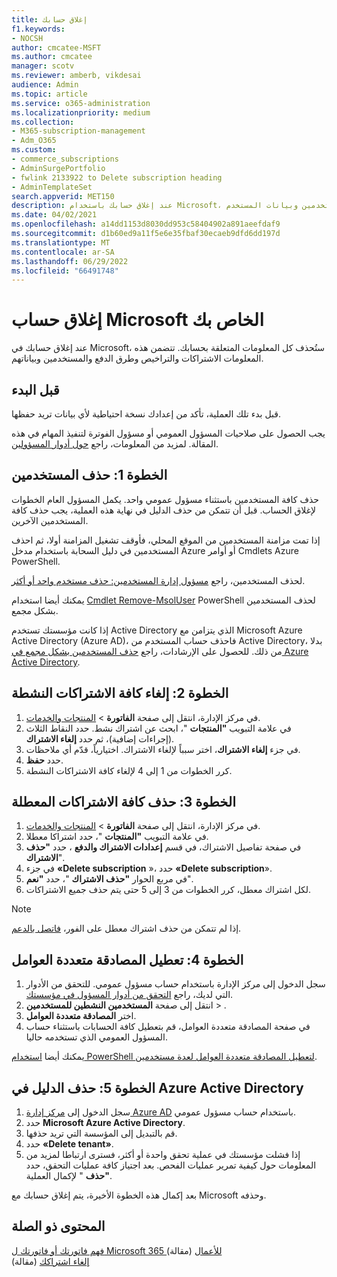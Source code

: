```yaml
---
title: إغلاق حسابك
f1.keywords:
- NOCSH
author: cmcatee-MSFT
ms.author: cmcatee
manager: scotv
ms.reviewer: amberb, vikdesai
audience: Admin
ms.topic: article
ms.service: o365-administration
ms.localizationpriority: medium
ms.collection:
- M365-subscription-management
- Adm_O365
ms.custom:
- commerce_subscriptions
- AdminSurgePortfolio
- fwlink 2133922 to Delete subscription heading
- AdminTemplateSet
search.appverid: MET150
description: عند إغلاق حسابك باستخدام Microsoft، يتم حذف كل المعلومات المتعلقة بحسابك بما في ذلك التراخيص والمستخدمين وبيانات المستخدم.
ms.date: 04/02/2021
ms.openlocfilehash: a14dd1153d8030dd953c58404902a891aeefdaf9
ms.sourcegitcommit: d1b60ed9a11f5e6e35fbaf30ecaeb9dfd6dd197d
ms.translationtype: MT
ms.contentlocale: ar-SA
ms.lasthandoff: 06/29/2022
ms.locfileid: "66491748"
---
```

# <a name="close-your-microsoft-account"></a>إغلاق حساب Microsoft الخاص بك

عند إغلاق حسابك في Microsoft، ستُحذف كل المعلومات المتعلقة بحسابك. تتضمن هذه المعلومات الاشتراكات والتراخيص وطرق الدفع والمستخدمين وبياناتهم.

## <a name="before-you-begin"></a>قبل البدء

قبل بدء تلك العملية، تأكد من إعدادك نسخة احتياطية لأي بيانات تريد حفظها.

يجب الحصول على صلاحيات المسؤول العمومي أو مسؤول الفوترة لتنفيذ المهام في هذه المقالة. لمزيد من المعلومات، راجع [حول أدوار المسؤولين](../admin/add-users/about-admin-roles.md).

## <a name="step-1-delete-users"></a>الخطوة 1: حذف المستخدمين

حذف كافة المستخدمين باستثناء مسؤول عمومي واحد. يكمل المسؤول العام الخطوات لإغلاق الحساب. قبل أن تتمكن من حذف الدليل في نهاية هذه العملية، يجب حذف كافة المستخدمين الآخرين.

إذا تمت مزامنة المستخدمين من الموقع المحلي، فأوقف تشغيل المزامنة أولا، ثم احذف المستخدمين في دليل السحابة باستخدام مدخل Azure أو أوامر Cmdlets Azure PowerShell.

لحذف المستخدمين، راجع [مسؤول إدارة المستخدمين: حذف مستخدم واحد أو أكثر](../admin/add-users/delete-a-user.md#user-management-admin-delete-one-or-more-users-from-office-365).

يمكنك أيضا استخدام [Cmdlet Remove-MsolUser](/powershell/module/msonline/remove-msoluser) PowerShell لحذف المستخدمين بشكل مجمع.

إذا كانت مؤسستك تستخدم Active Directory الذي يتزامن مع Microsoft Azure Active Directory (Azure AD)، فاحذف حساب المستخدم من Active Directory، بدلا من ذلك. للحصول على الإرشادات، راجع [حذف المستخدمين بشكل مجمع في Azure Active Directory](/azure/active-directory/users-groups-roles/users-bulk-delete).

## <a name="step-2-cancel-all-active-subscriptions"></a>الخطوة 2: إلغاء كافة الاشتراكات النشطة

1. في مركز الإدارة، انتقل إلى صفحة **الفاتورة** > <a href="https://go.microsoft.com/fwlink/p/?linkid=842054" target="_blank">المنتجات والخدمات</a>.
2. في علامة التبويب **"المنتجات** "، ابحث عن اشتراك نشط. حدد النقاط الثلاث (إجراءات إضافية)، ثم حدد **إلغاء الاشتراك**.
3. في جزء **إلغاء الاشتراك**، اختر سبباً لإلغاء الاشتراك. اختيارياً، قدّم أي ملاحظات.
4. حدد **حفظ**.
5. كرر الخطوات من 1 إلى 4 لإلغاء كافة الاشتراكات النشطة.

## <a name="step-3-delete-all-disabled-subscriptions"></a>الخطوة 3: حذف كافة الاشتراكات المعطلة

1. في مركز الإدارة، انتقل إلى صفحة **الفاتورة** > <a href="https://go.microsoft.com/fwlink/p/?linkid=842054" target="_blank">المنتجات والخدمات</a>.
2. في علامة التبويب **"المنتجات** "، حدد اشتراكا معطلا.
3. في صفحة تفاصيل الاشتراك، في قسم **إعدادات الاشتراك والدفع** ، حدد **"حذف الاشتراك**".
4. في جزء **«Delete subscription** »، حدد **«Delete subscription**».
5. في مربع الحوار **"حذف الاشتراك** "، حدد **"نعم**".
6. لكل اشتراك معطل، كرر الخطوات من 3 إلى 5 حتى يتم حذف جميع الاشتراكات.

> [!NOTE]
> إذا لم تتمكن من حذف اشتراك معطل على الفور، [فاتصل بالدعم](../admin/get-help-support.md).

## <a name="step-4-disable-multi-factor-authentication"></a>الخطوة 4: تعطيل المصادقة متعددة العوامل

1. سجل الدخول إلى مركز الإدارة باستخدام حساب مسؤول عمومي. للتحقق من الأدوار التي لديك، راجع [التحقق من أدوار المسؤول في مؤسستك](../admin/add-users/assign-admin-roles.md#check-admin-roles-in-your-organization).
2. انتقل إلى صفحة **المستخدمين النشطين للمستخدمين** > .<a href="https://go.microsoft.com/fwlink/p/?linkid=834822" target="_blank"></a>
3. اختر **المصادقة متعددة العوامل**.
4. في صفحة المصادقة متعددة العوامل، قم بتعطيل كافة الحسابات باستثناء حساب المسؤول العمومي الذي تستخدمه حاليا.

يمكنك أيضا [استخدام PowerShell لتعطيل المصادقة متعددة العوامل لعدة مستخدمين](/azure/active-directory/authentication/howto-mfa-userstates#change-state-using-powershell).


## <a name="step-5-delete-the-directory-in-azure-active-directory"></a>الخطوة 5: حذف الدليل في Azure Active Directory

1. سجل الدخول إلى <a href="https://aad.portal.azure.com/" target="_blank">مركز إدارة Azure AD</a> باستخدام حساب مسؤول عمومي.
2. حدد **Microsoft Azure Active Directory**.
3. قم بالتبديل إلى المؤسسة التي تريد حذفها.
4. حدد **«Delete tenant»**.
5. إذا فشلت مؤسستك في عملية تحقق واحدة أو أكثر، فسترى ارتباطا لمزيد من المعلومات حول كيفية تمرير عمليات الفحص. بعد اجتياز كافة عمليات التحقق، حدد **"حذف** " لإكمال العملية.

بعد إكمال هذه الخطوة الأخيرة، يتم إغلاق حسابك مع Microsoft وحذفه.

## <a name="related-content"></a>المحتوى ذو الصلة 

[فهم فاتورتك أو فاتورتك ل Microsoft 365 للأعمال](./billing-and-payments/understand-your-invoice2.md) (مقالة)\
[إلغاء اشتراكك](./subscriptions/cancel-your-subscription.md) (مقالة)


